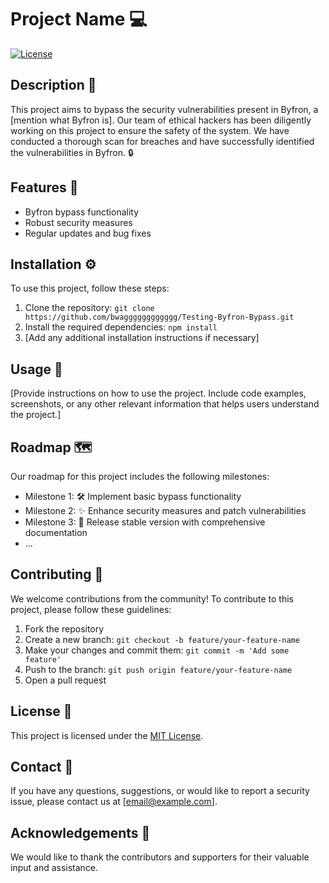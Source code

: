 # Project Name 💻

[![License](https://img.shields.io/badge/license-MIT-blue.svg)](LICENSE)

## Description 📝

This project aims to bypass the security vulnerabilities present in Byfron, a [mention what Byfron is]. Our team of ethical hackers has been diligently working on this project to ensure the safety of the system. We have conducted a thorough scan for breaches and have successfully identified the vulnerabilities in Byfron. 🔒

## Features 🚀

- Byfron bypass functionality
- Robust security measures
- Regular updates and bug fixes

## Installation ⚙️

To use this project, follow these steps:

1. Clone the repository: `git clone https://github.com/bwagggggggggggg/Testing-Byfron-Bypass.git`
2. Install the required dependencies: `npm install`
3. [Add any additional installation instructions if necessary]

## Usage 📖

[Provide instructions on how to use the project. Include code examples, screenshots, or any other relevant information that helps users understand the project.]

## Roadmap 🗺️

Our roadmap for this project includes the following milestones:

- Milestone 1: 🛠️ Implement basic bypass functionality
- Milestone 2: ✨ Enhance security measures and patch vulnerabilities
- Milestone 3: 🚀 Release stable version with comprehensive documentation
- ...

## Contributing 🤝

We welcome contributions from the community! To contribute to this project, please follow these guidelines:

1. Fork the repository
2. Create a new branch: `git checkout -b feature/your-feature-name`
3. Make your changes and commit them: `git commit -m 'Add some feature'`
4. Push to the branch: `git push origin feature/your-feature-name`
5. Open a pull request

## License 📄

This project is licensed under the [MIT License](LICENSE).

## Contact 📧

If you have any questions, suggestions, or would like to report a security issue, please contact us at [email@example.com].

## Acknowledgements 🙏

We would like to thank the contributors and supporters for their valuable input and assistance.
